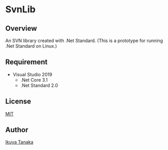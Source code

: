 # SvnLib

## Overview

An SVN library created with .Net Standard.
(This is a prototype for running .Net Standard on Linux.)

## Requirement

- Visual Studio 2019
  - .Net Core 3.1
  - .Net Standard 2.0

## License
[MIT](https://github.com/i-tanaka730/SvnLib/blob/main/LICENSE)

## Author
[Ikuya Tanaka](https://github.com/i-tanaka730)
